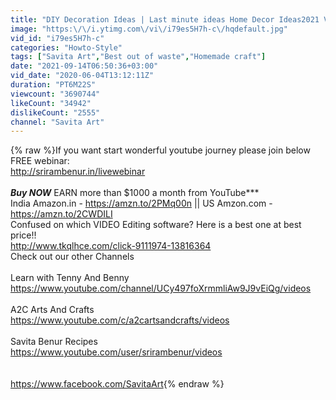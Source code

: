```yaml
---
title: "DIY Decoration Ideas | Last minute ideas Home Decor Ideas2021 Valentine's day ideas"
image: "https:\/\/i.ytimg.com\/vi\/i79es5H7h-c\/hqdefault.jpg"
vid_id: "i79es5H7h-c"
categories: "Howto-Style"
tags: ["Savita Art","Best out of waste","Homemade craft"]
date: "2021-09-14T06:50:36+03:00"
vid_date: "2020-06-04T13:12:11Z"
duration: "PT6M22S"
viewcount: "3690744"
likeCount: "34942"
dislikeCount: "2555"
channel: "Savita Art"
---
```

{% raw %}If you want start wonderful youtube journey please join below FREE webinar:<br /><a rel="nofollow" target="blank" href="http://srirambenur.in/livewebinar">http://srirambenur.in/livewebinar</a><br /><br />***Buy NOW*** EARN  more than $1000 a month from YouTube*** <br />India Amazon.in - <a rel="nofollow" target="blank" href="https://amzn.to/2PMq00n">https://amzn.to/2PMq00n</a>  ||  US Amzon.com -  <a rel="nofollow" target="blank" href="https://amzn.to/2CWDILI">https://amzn.to/2CWDILI</a><br />Confused on which VIDEO Editing software? Here is a best one at best price!!<br /><a rel="nofollow" target="blank" href="http://www.tkqlhce.com/click-9111974-13816364">http://www.tkqlhce.com/click-9111974-13816364</a><br />Check out our other Channels<br /><br />Learn with Tenny And Benny<br /><a rel="nofollow" target="blank" href="https://www.youtube.com/channel/UCy497foXrmmliAw9J9vEiQg/videos">https://www.youtube.com/channel/UCy497foXrmmliAw9J9vEiQg/videos</a><br /><br />A2C Arts And Crafts<br /><a rel="nofollow" target="blank" href="https://www.youtube.com/c/a2cartsandcrafts/videos">https://www.youtube.com/c/a2cartsandcrafts/videos</a><br /><br />Savita Benur Recipes<br /><a rel="nofollow" target="blank" href="https://www.youtube.com/user/srirambenur/videos">https://www.youtube.com/user/srirambenur/videos</a><br /><br /><br /><a rel="nofollow" target="blank" href="https://www.facebook.com/SavitaArt">https://www.facebook.com/SavitaArt</a>{% endraw %}
